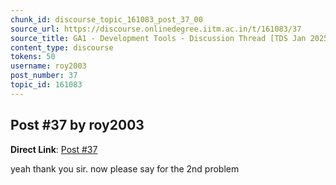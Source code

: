 ```yaml
---
chunk_id: discourse_topic_161083_post_37_00
source_url: https://discourse.onlinedegree.iitm.ac.in/t/161083/37
source_title: GA1 - Development Tools - Discussion Thread [TDS Jan 2025]
content_type: discourse
tokens: 50
username: roy2003
post_number: 37
topic_id: 161083
---
```


## Post #37 by roy2003

**Direct Link**: [Post #37](https://discourse.onlinedegree.iitm.ac.in/t/161083/37)

yeah thank you sir. now please say for the 2nd problem

